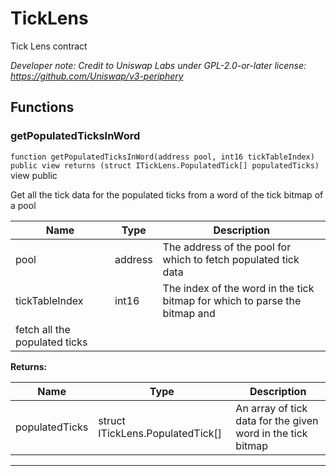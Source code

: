 

# TickLens


Tick Lens contract

*Developer note: Credit to Uniswap Labs under GPL-2.0-or-later license:
https://github.com/Uniswap/v3-periphery*




## Functions
### getPopulatedTicksInWord


`function getPopulatedTicksInWord(address pool, int16 tickTableIndex) public view returns (struct ITickLens.PopulatedTick[] populatedTicks)` view public

Get all the tick data for the populated ticks from a word of the tick bitmap of a pool



| Name | Type | Description |
| ---- | ---- | ----------- |
| pool | address | The address of the pool for which to fetch populated tick data |
| tickTableIndex | int16 | The index of the word in the tick bitmap for which to parse the bitmap and fetch all the populated ticks |

**Returns:**

| Name | Type | Description |
| ---- | ---- | ----------- |
| populatedTicks | struct ITickLens.PopulatedTick[] | An array of tick data for the given word in the tick bitmap |





---

